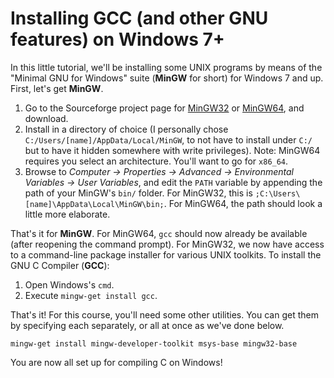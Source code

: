 # Installing GCC (and other GNU features) on Windows 7+

In this little tutorial, we'll be installing some UNIX programs by means of the "Minimal GNU for Windows" suite (**MinGW** for short) for Windows 7 and up. First, let's get **MinGW**.

1. Go to the Sourceforge project page for [MinGW32](https://sourceforge.net/projects/mingw/) or [MinGW64](https://sourceforge.net/projects/mingw-w64/), and download.
2. Install in a directory of choice (I personally chose `C:/Users/[name]/AppData/Local/MinGW`, to not have to install under `C:/` but to have it hidden somewhere with write privileges). Note: MinGW64 requires you select an architecture. You'll want to go for `x86_64`.
3. Browse to *Computer -> Properties -> Advanced -> Environmental Variables -> User Variables*, and edit the `PATH` variable by appending the path of your MinGW's `bin/` folder. For MinGW32, this is `;C:\Users\[name]\AppData\Local\MinGW\bin;`. For MinGW64, the path should look a little more elaborate.

That's it for **MinGW**. For MinGW64, `gcc` should now already be available (after reopening the command prompt). For MinGW32, we now have access to a command-line package installer for various UNIX toolkits. To install the GNU C Compiler (**GCC**): 

1. Open Windows's `cmd`.
2. Execute `mingw-get install gcc`.

That's it! For this course, you'll need some other utilities. You can get them by specifying each separately, or all at once as we've done below.
```
mingw-get install mingw-developer-toolkit msys-base mingw32-base
```

You are now all set up for compiling C on Windows!
